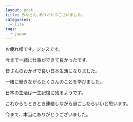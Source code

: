```yaml
---
layout: post
title: みなさん,ありがとうございました。
categories:
  - life
tags:
  - japan  
---
```


お疲れ様です。ジンスです。

今まで一緒に仕事ができて良かったです.

皆さんのおかげで良い日本生活になりました。

一緒に働きながらたくさんのことを学びました。

日本の生活は一生記憶に残るようです。

これからもときとき連絡しながら過ごしたらいいと思います。

今まで、本当にありがとうございました。